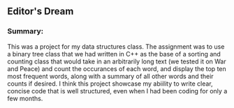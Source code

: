 ## Editor's Dream

### Summary:

This was a project for my data structures class. The assignment was to use a binary tree class that we had written in C++ as the base of a sorting and counting class that would take in an arbitrarily long text (we tested it on War and Peace) and count the occurances of each word, and display the top ten most frequent words, along with a summary of all other words and their counts if desired. I think this project showcase my abiility to write clear, concise code that is well structured, even when I had been coding for only a few months.